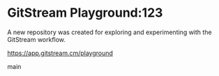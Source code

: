 # GitStream Playground:123

A new repository was created for exploring and experimenting with the GitStream workflow.

https://app.gitstream.cm/playground

main
